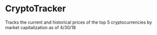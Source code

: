 # CryptoTracker

Tracks the current and historical prices of the top 5 cryptocurrencies by market capitalization as of 4/30/18
